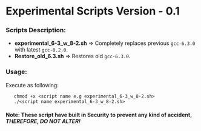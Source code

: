 # Experimental Scripts Version - 0.1

### Scripts Description:

* **experimental_6-3_w_8-2.sh** => Completely replaces previous `gcc-6.3.0` with latest `gcc-8.2.0`.
* **Restore_old_6.3.sh** => Restores old `gcc-6.3.0`.

### Usage:

Execute as following:

```
   chmod +x <script name e.g experimental_6-3_w_8-2.sh>
   ./<script name experimental_6-3_w_8-2.sh>
```

#### Note: These script have built in Security to prevent any kind of accident, ***THEREFORE, DO NOT ALTER!***